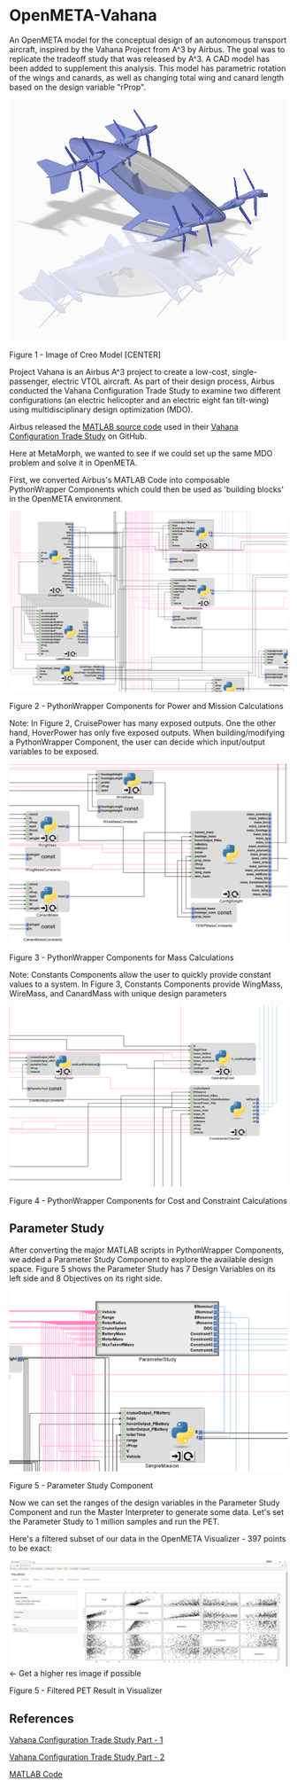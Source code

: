 # OpenMETA-Vahana
An OpenMETA model for the conceptual design of an autonomous transport aircraft, inspired by the Vahana Project from A^3 by Airbus. The goal was to replicate the tradeoff study that was released by A^3. A CAD model has been added to supplement this analysis. This model has parametric rotation of the wings and canards, as well as changing total wing and canard length based on the design variable "rProp".


![Image of Creo model](Vahana_V2.PNG "Image of Creo model")

Figure 1 - Image of Creo Model [CENTER]

Project Vahana is an Airbus A^3 project to create a low-cost, single-passenger, electric VTOL aircraft. As part of their design process, Airbus conducted the Vahana Configuration Trade Study to examine two different configurations (an electric helicopter and an electric eight fan tilt-wing) using multidisciplinary design optimization (MDO). 

Airbus released the [MATLAB source code](https://github.com/VahanaOpenSource/vahanaTradeStudy) used in their [Vahana Configuration Trade Study](https://vahana.aero/vahana-configuration-trade-study-part-ii-1edcdac8ad93) on GitHub.

Here at MetaMorph, we wanted to see if we could set up the same MDO problem and solve it in OpenMETA. 

First, we converted Airbus's MATLAB Code into composable PythonWrapper Components which could then be used as 'building blocks' in the OpenMETA environment.


![cruisePower.m, hoverPower.m, loiterPower.m, simpleMission.m, and reserveMission.m were all turned into seperate PythonWrapper Components](Vahana_PET_Power.PNG)

Figure 2 - PythonWrapper Components for Power and Mission Calculations

Note: In Figure 2, CruisePower has many exposed outputs. One the other hand, HoverPower has only five exposed outputs. When building/modifying a PythonWrapper Component, the user can decide which input/output variables to be exposed.


![PythonWrapper Components for Mass Calculations](Vahana_PET_MassCalcs.PNG)

Figure 3 - PythonWrapper Components for Mass Calculations

Note: Constants Components allow the user to quickly provide constant values to a system. In Figure 3, Constants Components provide WingMass, WireMass, and CanardMass with unique design parameters

![PythonWrapper Components for Cost and Constraint Calculations](Vahana_PET_CostAndConstraints.PNG)

Figure 4 - PythonWrapper Components for Cost and Constraint Calculations

## Parameter Study
After converting the major MATLAB scripts in PythonWrapper Components, we added a Parameter Study Component to explore the available design space. Figure 5 shows the Parameter Study has 7 Design Variables on its left side and 8 Objectives on its right side.


![Parameter Study](Vahana_PET_ParameterStudy.PNG)

Figure 5 - Parameter Study Component




Now we can set the ranges of the design variables in the Parameter Study Component and run the Master Interpreter to generate some data. Let's set the Parameter Study to 1 million samples and run the PET.

Here's a filtered subset of our data in the OpenMETA Visualizer - 397 points to be exact:

![Filtered PET Result in Visualizer](1MilFilteredVisualizerResults.PNG) <- Get a higher res image if possible

Figure 5 - Filtered PET Result in Visualizer


## References
[Vahana Configuration Trade Study Part - 1](https://vahana.aero/vahana-configuration-trade-study-part-i-47729eed1cdf)

[Vahana Configuration Trade Study Part - 2](https://vahana.aero/vahana-configuration-trade-study-part-ii-1edcdac8ad93)

[MATLAB Code](https://github.com/VahanaOpenSource/vahanaTradeStudy)
